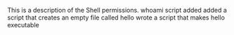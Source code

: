 This is a description of the Shell permissions.
whoami script added
added a script that creates an empty file called hello
wrote a script that makes hello executable
